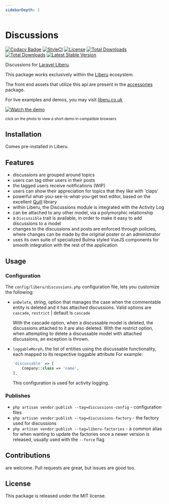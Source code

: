 ```yaml
---
sidebarDepth: 3
---
```


# Discussions

[![Codacy Badge](https://api.codacy.com/project/badge/Grade/a6aa6c234c4945379d7c6c143733aa43)](https://www.codacy.com/app/laravel-liberu/discussions?utm_source=github.com&amp;utm_medium=referral&amp;utm_content=laravel-liberu/discussions&amp;utm_campaign=Badge_Grade)
[![StyleCI](https://github.styleci.io/repos/148976842/shield?branch=master)](https://github.styleci.io/repos/148976842)
[![License](https://poser.pugx.org/laravel-liberu/discussions/license)](https://packagist.org/packages/laravel-liberu/discussions)
[![Total Downloads](https://poser.pugx.org/laravel-liberu/discussions/downloads)](https://packagist.org/packages/laravel-liberu/discussions)
[![Total Downloads](https://poser.pugx.org/laravel-liberu/discussions/downloads)](https://packagist.org/packages/laravel-liberu/discussions)
[![Latest Stable Version](https://poser.pugx.org/laravel-liberu/discussions/version)](https://packagist.org/packages/laravel-liberu/discussions)

Discussions for [Laravel Liberu](https://github.com/laravel-liberu/Liberu).

This package works exclusively within the [Liberu](https://github.com/laravel-liberu/Liberu) ecosystem.

The front end assets that utilize this api are present in the [accessories](https://github.com/liberu-ui/accessories) package.

For live examples and demos, you may visit [liberu.co.uk](https://www.liberu.co.uk)

[![Watch the demo](https://laravel-liberu.github.io/discussions/screenshots/bulma_001_thumb.png)](https://laravel-liberu.github.io/discussions/videos/bulma_discussions.mp4)

<sup>click on the photo to view a short demo in compatible browsers</sup>

## Installation

Comes pre-installed in Liberu.

## Features

- discussions are grouped around topics
- users can tag other users in their posts
- the tagged users receive notifications (WIP)
- users can show their appreciation for topics that they like with 'claps'
- powerful what-you-see-is-what-you-get text editor, based on the excellent [Quill](https://quilljs.com/) library
- within Liberu, the Discussions module is integrated with the Activity Log
- can be attached to any other model, via a polymorphic relationship
- a `Discussible` trait is available, in order to make it easy to add discussions to a model 
- changes to the discussions and posts are enforced through policies, where changes can be made by the original poster or an administrator
- uses its own suite of specialized Bulma styled VueJS components for smooth integration with the rest of the application  

## Usage

### Configuration

The `config/liberu/discussions.php` configuration file, lets you customize the following:

- `onDelete`, string, option that manages the case when the commentable entity is deleted and it has attached discussions.
Valid options are `cascade`, `restrict` | default is `cascade`

    With the cascade option, when a discussable model is deleted, the discussions attached to it are also deleted. 
    With the restrict option,  when attempting to delete a discussable model with attached discussions, an exception is thrown.
    
- `loggableMorph`, the list of entities using the discussable functionality, each mapped to its respective loggable attribute
For example: 
    ```php
    'discussable' => [
        Company::class => 'name',
    ],
    ```

   This configuration is used for activity logging.
   
### Publishes

- `php artisan vendor:publish --tag=discussions-config` - configuration files
- `php artisan vendor:publish --tag=discussions-factory` - the factory used for discussions
- `php artisan vendor:publish --tag=liberu-factories` - a common alias for when wanting to update the factories 
once a newer version is released, usually used with the `--force` flag

## Contributions

are welcome. Pull requests are great, but issues are good too.

## License

This package is released under the MIT license.
